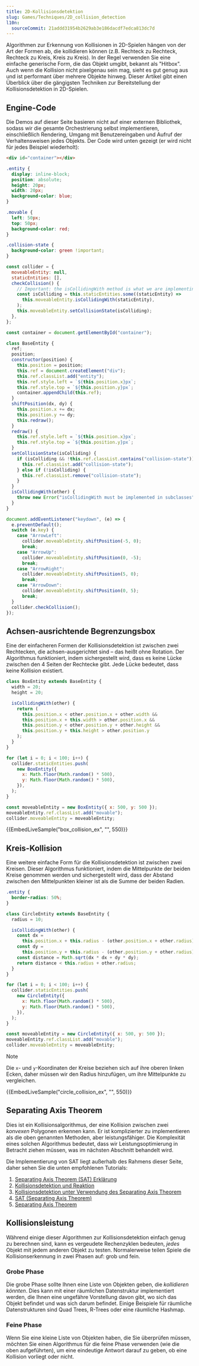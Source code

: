 ```yaml
---
title: 2D-Kollisionsdetektion
slug: Games/Techniques/2D_collision_detection
l10n:
  sourceCommit: 21addd31954b2629ab3e186dacdf7edca813dc7d
---
```


Algorithmen zur Erkennung von Kollisionen in 2D-Spielen hängen von der Art der Formen ab, die kollidieren können (z.B. Rechteck zu Rechteck, Rechteck zu Kreis, Kreis zu Kreis). In der Regel verwenden Sie eine einfache generische Form, die das Objekt umgibt, bekannt als "Hitbox". Auch wenn die Kollision nicht pixelgenau sein mag, sieht es gut genug aus und ist performant über mehrere Objekte hinweg. Dieser Artikel gibt einen Überblick über die gängigsten Techniken zur Bereitstellung der Kollisionsdetektion in 2D-Spielen.

## Engine-Code

Die Demos auf dieser Seite basieren nicht auf einer externen Bibliothek, sodass wir die gesamte Orchestrierung selbst implementieren, einschließlich Rendering, Umgang mit Benutzereingaben und Aufruf der Verhaltensweisen jedes Objekts. Der Code wird unten gezeigt (er wird nicht für jedes Beispiel wiederholt):

```html live-sample___box_collision_ex live-sample___circle_collision_ex
<div id="container"></div>
```

```css live-sample___box_collision_ex live-sample___circle_collision_ex
.entity {
  display: inline-block;
  position: absolute;
  height: 20px;
  width: 20px;
  background-color: blue;
}

.movable {
  left: 50px;
  top: 50px;
  background-color: red;
}

.collision-state {
  background-color: green !important;
}
```

```js live-sample___box_collision_ex live-sample___circle_collision_ex
const collider = {
  moveableEntity: null,
  staticEntities: [],
  checkCollision() {
    // Important: the isCollidingWith method is what we are implementing
    const isColliding = this.staticEntities.some((staticEntity) =>
      this.moveableEntity.isCollidingWith(staticEntity),
    );
    this.moveableEntity.setCollisionState(isColliding);
  },
};

const container = document.getElementById("container");

class BaseEntity {
  ref;
  position;
  constructor(position) {
    this.position = position;
    this.ref = document.createElement("div");
    this.ref.classList.add("entity");
    this.ref.style.left = `${this.position.x}px`;
    this.ref.style.top = `${this.position.y}px`;
    container.appendChild(this.ref);
  }
  shiftPosition(dx, dy) {
    this.position.x += dx;
    this.position.y += dy;
    this.redraw();
  }
  redraw() {
    this.ref.style.left = `${this.position.x}px`;
    this.ref.style.top = `${this.position.y}px`;
  }
  setCollisionState(isColliding) {
    if (isColliding && !this.ref.classList.contains("collision-state")) {
      this.ref.classList.add("collision-state");
    } else if (!isColliding) {
      this.ref.classList.remove("collision-state");
    }
  }
  isCollidingWith(other) {
    throw new Error("isCollidingWith must be implemented in subclasses");
  }
}

document.addEventListener("keydown", (e) => {
  e.preventDefault();
  switch (e.key) {
    case "ArrowLeft":
      collider.moveableEntity.shiftPosition(-5, 0);
      break;
    case "ArrowUp":
      collider.moveableEntity.shiftPosition(0, -5);
      break;
    case "ArrowRight":
      collider.moveableEntity.shiftPosition(5, 0);
      break;
    case "ArrowDown":
      collider.moveableEntity.shiftPosition(0, 5);
      break;
  }
  collider.checkCollision();
});
```

## Achsen-ausrichtende Begrenzungsbox

Eine der einfacheren Formen der Kollisionsdetektion ist zwischen zwei Rechtecken, die achsen-ausgerichtet sind – das heißt ohne Rotation. Der Algorithmus funktioniert, indem sichergestellt wird, dass es keine Lücke zwischen den 4 Seiten der Rechtecke gibt. Jede Lücke bedeutet, dass keine Kollision existiert.

```js live-sample___box_collision_ex
class BoxEntity extends BaseEntity {
  width = 20;
  height = 20;

  isCollidingWith(other) {
    return (
      this.position.x < other.position.x + other.width &&
      this.position.x + this.width > other.position.x &&
      this.position.y < other.position.y + other.height &&
      this.position.y + this.height > other.position.y
    );
  }
}
```

```js hidden live-sample___box_collision_ex
for (let i = 0; i < 100; i++) {
  collider.staticEntities.push(
    new BoxEntity({
      x: Math.floor(Math.random() * 500),
      y: Math.floor(Math.random() * 500),
    }),
  );
}

const moveableEntity = new BoxEntity({ x: 500, y: 500 });
moveableEntity.ref.classList.add("movable");
collider.moveableEntity = moveableEntity;
```

{{EmbedLiveSample("box_collision_ex", "", 550)}}

## Kreis-Kollision

Eine weitere einfache Form für die Kollisionsdetektion ist zwischen zwei Kreisen. Dieser Algorithmus funktioniert, indem die Mittelpunkte der beiden Kreise genommen werden und sichergestellt wird, dass der Abstand zwischen den Mittelpunkten kleiner ist als die Summe der beiden Radien.

```css live-sample___circle_collision_ex
.entity {
  border-radius: 50%;
}
```

```js live-sample___circle_collision_ex
class CircleEntity extends BaseEntity {
  radius = 10;

  isCollidingWith(other) {
    const dx =
      this.position.x + this.radius - (other.position.x + other.radius);
    const dy =
      this.position.y + this.radius - (other.position.y + other.radius);
    const distance = Math.sqrt(dx * dx + dy * dy);
    return distance < this.radius + other.radius;
  }
}
```

```js hidden live-sample___circle_collision_ex
for (let i = 0; i < 100; i++) {
  collider.staticEntities.push(
    new CircleEntity({
      x: Math.floor(Math.random() * 500),
      y: Math.floor(Math.random() * 500),
    }),
  );
}

const moveableEntity = new CircleEntity({ x: 500, y: 500 });
moveableEntity.ref.classList.add("movable");
collider.moveableEntity = moveableEntity;
```

> [!NOTE]
> Die `x`- und `y`-Koordinaten der Kreise beziehen sich auf ihre oberen linken Ecken, daher müssen wir den Radius hinzufügen, um ihre Mittelpunkte zu vergleichen.

{{EmbedLiveSample("circle_collision_ex", "", 550)}}

## Separating Axis Theorem

Dies ist ein Kollisionsalgorithmus, der eine Kollision zwischen zwei _konvexen_ Polygonen erkennen kann. Er ist komplizierter zu implementieren als die oben genannten Methoden, aber leistungsfähiger. Die Komplexität eines solchen Algorithmus bedeutet, dass wir Leistungsoptimierung in Betracht ziehen müssen, was im nächsten Abschnitt behandelt wird.

Die Implementierung von SAT liegt außerhalb des Rahmens dieser Seite, daher sehen Sie die unten empfohlenen Tutorials:

1. [Separating Axis Theorem (SAT) Erklärung](https://www.sevenson.com.au/programming/sat/)
2. [Kollisionsdetektion und Reaktion](https://www.metanetsoftware.com/technique/tutorialA.html)
3. [Kollisionsdetektion unter Verwendung des Separating Axis Theorem](https://code.tutsplus.com/collision-detection-using-the-separating-axis-theorem--gamedev-169t)
4. [SAT (Separating Axis Theorem)](https://dyn4j.org/2010/01/sat/)
5. [Separating Axis Theorem](https://programmerart.weebly.com/separating-axis-theorem.html)

## Kollisionsleistung

Während einige dieser Algorithmen zur Kollisionsdetektion einfach genug zu berechnen sind, kann es vergeudete Rechenzyklen bedeuten, _jedes_ Objekt mit jedem anderen Objekt zu testen. Normalerweise teilen Spiele die Kollisionserkennung in zwei Phasen auf: grob und fein.

### Grobe Phase

Die grobe Phase sollte Ihnen eine Liste von Objekten geben, die _kollidieren könnten_. Dies kann mit einer räumlichen Datenstruktur implementiert werden, die Ihnen eine ungefähre Vorstellung davon gibt, wo sich das Objekt befindet und was sich darum befindet. Einige Beispiele für räumliche Datenstrukturen sind Quad Trees, R-Trees oder eine räumliche Hashmap.

### Feine Phase

Wenn Sie eine kleine Liste von Objekten haben, die Sie überprüfen müssen, möchten Sie einen Algorithmus für die feine Phase verwenden (wie die oben aufgeführten), um eine eindeutige Antwort darauf zu geben, ob eine Kollision vorliegt oder nicht.

